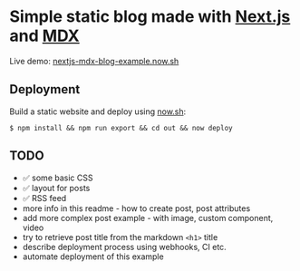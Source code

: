 Simple static blog made with [Next.js](https://github.com/zeit/next.js) and [MDX](https://github.com/mdx-js/mdx)
================================================================================================================

Live demo: [nextjs-mdx-blog-example.now.sh](https://nextjs-mdx-blog-example.now.sh/)


Deployment
----------

Build a static website and deploy using [now.sh](https://zeit.co/now):

```shell
$ npm install && npm run export && cd out && now deploy
```


TODO
----

- ✅ some basic CSS
- ✅ layout for posts
- ✅ RSS feed
- more info in this readme - how to create post, post attributes
- add more complex post example - with image, custom component, video
- try to retrieve post title from the markdown `<h1>` title
- describe deployment process using webhooks, CI etc.
- automate deployment of this example
